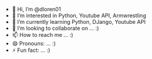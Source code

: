 - 👋 Hi, I’m @dloren01
- 👀 I’m interested in Python, Youtube API, Armwrestling
- 🌱 I’m currently learning Python, DJango, Youtube API
- 💞️ I’m looking to collaborate on ... :)
- 📫 How to reach me ... :)
- 😄 Pronouns: ... :)
- ⚡ Fun fact: ... :)

<!---
dloren01/dloren01 is a ✨ special ✨ repository because its `README.md` (this file) appears on your GitHub profile.
You can click the Preview link to take a look at your changes.
--->
